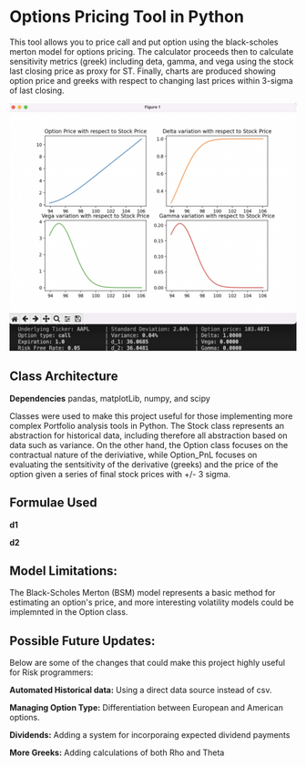 # Options Pricing Tool in Python
This tool allows you to price call and put option using the black-scholes merton model for options pricing. The calculator proceeds then to calculate sensitivity metrics (greek) including deta, gamma, and vega using the stock last closing price as proxy for ST. Finally, charts are produced showing option price and greeks with respect to changing last prices within 3-sigma of last closing.

![alt tag](https://github.com/ijebir/options/blob/main/img/demo.png)

## Class Architecture

**Dependencies** pandas, matplotLib, numpy, and scipy

Classes were used to make this project useful for those implementing more complex Portfolio analysis tools in Python. The Stock class represents an abstraction for historical data, including therefore all abstraction based on data such as variance. On the other hand, the Option class focuses on the contractual nature of the deriviative, while Option_PnL focuses on evaluating the sentsitivity of the derivative (greeks) and the price of the option given a series of final stock prices with +/- 3 sigma.

## Formulae Used

**d1**

**d2**

## Model Limitations:

The Black-Scholes Merton (BSM) model represents a basic method for estimating an option's price, and more interesting volatility models could be implemnted in the Option class.

## Possible Future Updates:
Below are some of the changes that could make this project highly useful for Risk programmers:

**Automated Historical data:** Using a direct data source instead of csv.

**Managing Option Type:** Differentiation between European and American options.

**Dividends:** Adding a system for incorporaing expected dividend payments

**More Greeks:** Adding calculations of both Rho and Theta